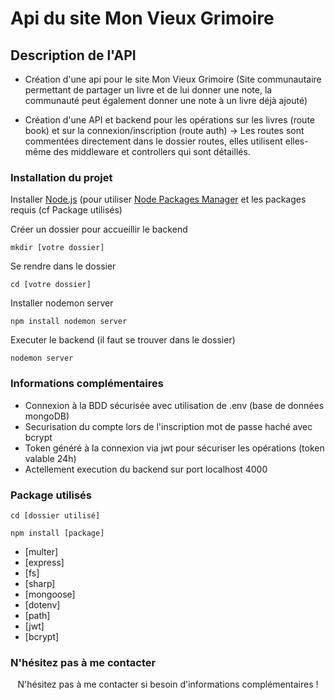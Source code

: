 # Api du site Mon Vieux Grimoire


## Description de l'API
- Création d'une api pour le site Mon Vieux Grimoire (Site communautaire permettant de partager un livre et de lui donner une note, la communauté peut également donner une note à un livre déjà ajouté)


- Création d'une API et backend pour les opérations sur les livres (route book) et sur la connexion/inscription (route auth)
-> Les routes sont commentées directement dans le dossier routes, elles utilisent elles-même des middleware et controllers qui sont détaillés.

### Installation du projet

Installer [Node.js] (pour utiliser [Node Packages Manager][npm] et les packages requis (cf Package utilisés)



Créer un dossier pour accueillir le backend 
```
mkdir [votre dossier]
```

Se rendre dans le dossier
```
cd [votre dossier]
```

Installer nodemon server
```
npm install nodemon server
```

Executer le backend (il faut se trouver dans le dossier)
```
nodemon server
```


### Informations complémentaires
- Connexion à la BDD sécurisée avec utilisation de .env (base de données mongoDB)
- Securisation du compte lors de l'inscription mot de passe haché avec bcrypt
- Token généré à la connexion via jwt pour sécuriser les opérations (token valable 24h)
- Actellement execution du backend sur port localhost 4000

### Package utilisés
```
cd [dossier utilisé]
```

```
npm install [package]
```

- [multer]
- [express]
-  [fs]
-  [sharp]
- [mongoose]
-  [dotenv]
- [path] 
-    [jwt]
-    [bcrypt]



### N'hésitez pas à me contacter 
 <p align="center"> N'hésitez pas à me contacter si besoin d'informations complémentaires ! </p>


 [Node.js]: https://nodejs.org/
 [npm]: https://www.npmjs.com/get-npm
 
